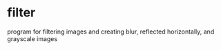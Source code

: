 # filter

program for filtering images and creating blur, reflected horizontally, and grayscale images
